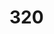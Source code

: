 # 320
<?xml version="1.0" encoding="UTF-8"?>
<classpath>
	<classpathentry kind="src" path="src"/>
	<classpathentry kind="con" path="org.eclipse.jdt.launching.JRE_CONTAINER/org.eclipse.jdt.internal.debug.ui.launcher.StandardVMType/JavaSE-1.8"/>
	<classpathentry kind="output" path="bin"/>
</classpath>
